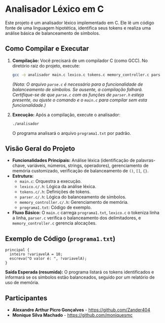 # Analisador Léxico em C

Este projeto é um analisador léxico implementado em C. Ele lê um código fonte de uma linguagem hipotética, identifica seus tokens e realiza uma análise básica de balanceamento de símbolos.

## Como Compilar e Executar

1.  **Compilação:**
    Você precisará de um compilador C (como GCC). No diretório raiz do projeto, execute:

    ```bash
    gcc -o analisador main.c lexico.c tokens.c memory_controller.c parse.c -Wall -Wextra -std=c99
    ```
    *(Nota: O arquivo `parse.c` é necessário para a funcionalidade de balanceamento de símbolos. Se ausente, a compilação falhará. Certifique-se de que `parse.c` com as funções de `parser.h` esteja presente, ou ajuste o comando e o `main.c` para compilar sem esta funcionalidade.)*

2.  **Execução:**
    Após a compilação, execute o analisador:

    ```bash
    ./analisador
    ```
    O programa analisará o arquivo `programa1.txt` por padrão.

## Visão Geral do Projeto

-   **Funcionalidades Principais:** Análise léxica (identificação de palavras-chave, variáveis, números, strings, operadores), gerenciamento de memória customizado, verificação de balanceamento de `()`, `[]`, `{}`.
-   **Estrutura:**
    -   `main.c`: Orquestra a execução.
    -   `lexico.c/.h`: Lógica da análise léxica.
    -   `tokens.c/.h`: Definições de tokens.
    -   `parser.c/.h`: Lógica do balanceamento de símbolos.
    -   `memory_controller.c/.h`: Gerenciamento de memória.
    -   `programa1.txt`: Código de exemplo.
-   **Fluxo Básico:** O `main.c` carrega `programa1.txt`, `lexico.c` o tokeniza linha a linha, `parser.c` verifica o balanceamento dos delimitadores, e `memory_controller.c` gerencia alocações.

## Exemplo de Código (`programa1.txt`)

```
principal {
  inteiro !variavelA = 10;
  escreva("O valor é: ", !variavelA);
}
```

**Saída Esperada (resumida):** O programa listará os tokens identificados e informará se os símbolos estão balanceados, seguido por um relatório de uso de memória.

## Participantes

- **Alexandre Arthur Picro Gonçalves** - https://github.com/Zander404
- **Monique Silva Machado** - https://github.com/moniquesmc
```
